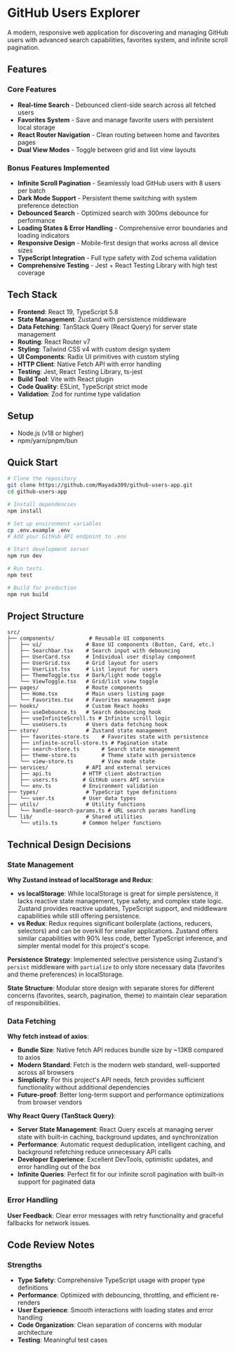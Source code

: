 #  GitHub Users Explorer

A modern, responsive web application for discovering and managing GitHub users with advanced search capabilities, favorites system, and infinite scroll pagination.

##  Features

### Core Features

- **Real-time Search** - Debounced client-side search across all fetched users
- **Favorites System** - Save and manage favorite users with persistent local storage
- **React Router Navigation** - Clean routing between home and favorites pages
- **Dual View Modes** - Toggle between grid and list view layouts

### Bonus Features Implemented

- **Infinite Scroll Pagination** - Seamlessly load GitHub users with 8 users per batch
- **Dark Mode Support** - Persistent theme switching with system preference detection
- **Debounced Search** - Optimized search with 300ms debounce for performance
- **Loading States & Error Handling** - Comprehensive error boundaries and loading indicators
- **Responsive Design** - Mobile-first design that works across all device sizes
- **TypeScript Integration** - Full type safety with Zod schema validation
- **Comprehensive Testing** - Jest + React Testing Library with high test coverage

##  Tech Stack

- **Frontend**: React 19, TypeScript 5.8
- **State Management**: Zustand with persistence middleware
- **Data Fetching**: TanStack Query (React Query) for server state management
- **Routing**: React Router v7
- **Styling**: Tailwind CSS v4 with custom design system
- **UI Components**: Radix UI primitives with custom styling
- **HTTP Client**: Native Fetch API with error handling
- **Testing**: Jest, React Testing Library, ts-jest
- **Build Tool**: Vite with React plugin
- **Code Quality**: ESLint, TypeScript strict mode
- **Validation**: Zod for runtime type validation

##  Setup

- Node.js (v18 or higher)
- npm/yarn/pnpm/bun

##  Quick Start

```bash
# Clone the repository
git clone https://github.com/Mayada309/github-users-app.git
cd github-users-app

# Install dependencies
npm install

# Set up environment variables
cp .env.example .env
# Add your GitHub API endpoint to .env

# Start development server
npm run dev

# Run tests
npm test

# Build for production
npm run build
```

##  Project Structure

```
src/
├── components/           # Reusable UI components
│   ├── ui/              # Base UI components (Button, Card, etc.)
│   ├── Searchbar.tsx    # Search input with debouncing
│   ├── UserCard.tsx     # Individual user display component
│   ├── UserGrid.tsx     # Grid layout for users
│   ├── UserList.tsx     # List layout for users
│   ├── ThemeToggle.tsx  # Dark/light mode toggle
│   └── ViewToggle.tsx   # Grid/list view toggle
├── pages/               # Route components
│   ├── Home.tsx         # Main users listing page
│   └── Favorites.tsx    # Favorites management page
├── hooks/               # Custom React hooks
│   ├── useDebounce.ts   # Search debouncing hook
│   ├── useInfiniteScroll.ts # Infinite scroll logic
│   └── useUsers.ts      # Users data fetching hook
├── store/               # Zustand state management
│   ├── favorites-store.ts    # Favorites state with persistence
│   ├── infinite-scroll-store.ts # Pagination state
│   ├── search-store.ts       # Search state management
│   ├── theme-store.ts        # Theme state with persistence
│   └── view-store.ts         # View mode state
├── services/            # API and external services
│   ├── api.ts          # HTTP client abstraction
│   ├── users.ts        # GitHub users API service
│   └── env.ts          # Environment validation
├── types/               # TypeScript type definitions
│   └── user.ts         # User data types
├── utils/               # Utility functions
│   └── handle-search-params.ts # URL search params handling
└── lib/                 # Shared utilities
    └── utils.ts        # Common helper functions
```

##  Technical Design Decisions

### State Management

**Why Zustand instead of localStorage and Redux**:

- **vs localStorage**: While localStorage is great for simple persistence, it lacks reactive state management, type safety, and complex state logic. Zustand provides reactive updates, TypeScript support, and middleware capabilities while still offering persistence.
- **vs Redux**: Redux requires significant boilerplate (actions, reducers, selectors) and can be overkill for smaller applications. Zustand offers similar capabilities with 90% less code, better TypeScript inference, and simpler mental model for this project's scope.

**Persistence Strategy**: Implemented selective persistence using Zustand's `persist` middleware with `partialize` to only store necessary data (favorites and theme preferences) in localStorage.

**State Structure**: Modular store design with separate stores for different concerns (favorites, search, pagination, theme) to maintain clear separation of responsibilities.

### Data Fetching

**Why fetch instead of axios**:

- **Bundle Size**: Native fetch API reduces bundle size by ~13KB compared to axios
- **Modern Standard**: Fetch is the modern web standard, well-supported across all browsers
- **Simplicity**: For this project's API needs, fetch provides sufficient functionality without additional dependencies
- **Future-proof**: Better long-term support and performance optimizations from browser vendors

**Why React Query (TanStack Query)**:

- **Server State Management**: React Query excels at managing server state with built-in caching, background updates, and synchronization
- **Performance**: Automatic request deduplication, intelligent caching, and background refetching reduce unnecessary API calls
- **Developer Experience**: Excellent DevTools, optimistic updates, and error handling out of the box
- **Infinite Queries**: Perfect fit for our infinite scroll pagination with built-in support for paginated data

### Error Handling

**User Feedback**: Clear error messages with retry functionality and graceful fallbacks for network issues.

##  Code Review Notes

### Strengths

- **Type Safety**: Comprehensive TypeScript usage with proper type definitions
- **Performance**: Optimized with debouncing, throttling, and efficient re-renders
- **User Experience**: Smooth interactions with loading states and error handling
- **Code Organization**: Clean separation of concerns with modular architecture
- **Testing**: Meaningful test cases
